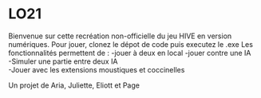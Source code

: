 # LO21
Bienvenue sur cette recréation non-officielle du jeu HIVE en version numériques. 
Pour jouer, clonez le dépot de code puis executez le .exe
Les fonctionnalités permettent de : 
-jouer à deux en local
-jouer contre une IA   
-Simuler une partie entre deux IA  
-Jouer avec les extensions moustiques et coccinelles 

Un projet de Aria, Juliette, Eliott et Page
